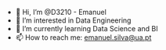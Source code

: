 - 👋 Hi, I’m @D3210 - Emanuel
- 👀 I’m interested in Data Engineering
- 🌱 I’m currently learning Data Science and BI
- 📫 How to reach me: emanuel.silva@ua.pt

<!---
D3210/D3210 is a ✨ special ✨ repository because its `README.md` (this file) appears on your GitHub profile.
You can click the Preview link to take a look at your changes.
Test
--->
